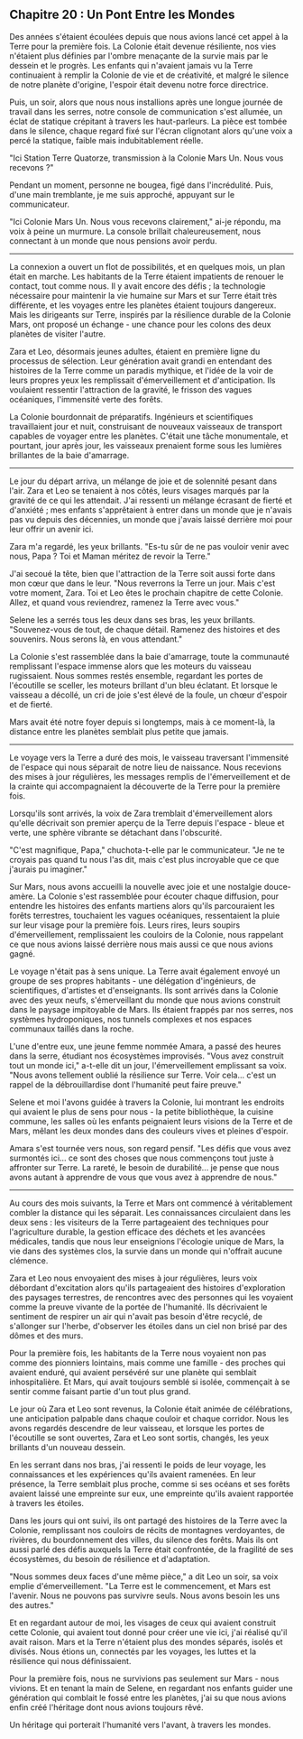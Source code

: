 ## Chapitre 20 : Un Pont Entre les Mondes

Des années s'étaient écoulées depuis que nous avions lancé cet appel à la Terre pour la première fois. La Colonie était devenue résiliente, nos vies n'étaient plus définies par l'ombre menaçante de la survie mais par le dessein et le progrès. Les enfants qui n'avaient jamais vu la Terre continuaient à remplir la Colonie de vie et de créativité, et malgré le silence de notre planète d'origine, l'espoir était devenu notre force directrice.

Puis, un soir, alors que nous nous installions après une longue journée de travail dans les serres, notre console de communication s'est allumée, un éclat de statique crépitant à travers les haut-parleurs. La pièce est tombée dans le silence, chaque regard fixé sur l'écran clignotant alors qu'une voix a percé la statique, faible mais indubitablement réelle.

"Ici Station Terre Quatorze, transmission à la Colonie Mars Un. Nous vous recevons ?"

Pendant un moment, personne ne bougea, figé dans l'incrédulité. Puis, d'une main tremblante, je me suis approché, appuyant sur le communicateur.

"Ici Colonie Mars Un. Nous vous recevons clairement," ai-je répondu, ma voix à peine un murmure. La console brillait chaleureusement, nous connectant à un monde que nous pensions avoir perdu.

---

La connexion a ouvert un flot de possibilités, et en quelques mois, un plan était en marche. Les habitants de la Terre étaient impatients de renouer le contact, tout comme nous. Il y avait encore des défis ; la technologie nécessaire pour maintenir la vie humaine sur Mars et sur Terre était très différente, et les voyages entre les planètes étaient toujours dangereux. Mais les dirigeants sur Terre, inspirés par la résilience durable de la Colonie Mars, ont proposé un échange - une chance pour les colons des deux planètes de visiter l'autre.

Zara et Leo, désormais jeunes adultes, étaient en première ligne du processus de sélection. Leur génération avait grandi en entendant des histoires de la Terre comme un paradis mythique, et l'idée de la voir de leurs propres yeux les remplissait d'émerveillement et d'anticipation. Ils voulaient ressentir l'attraction de la gravité, le frisson des vagues océaniques, l'immensité verte des forêts.

La Colonie bourdonnait de préparatifs. Ingénieurs et scientifiques travaillaient jour et nuit, construisant de nouveaux vaisseaux de transport capables de voyager entre les planètes. C'était une tâche monumentale, et pourtant, jour après jour, les vaisseaux prenaient forme sous les lumières brillantes de la baie d'amarrage.

---

Le jour du départ arriva, un mélange de joie et de solennité pesant dans l'air. Zara et Leo se tenaient à nos côtés, leurs visages marqués par la gravité de ce qui les attendait. J'ai ressenti un mélange écrasant de fierté et d'anxiété ; mes enfants s'apprêtaient à entrer dans un monde que je n'avais pas vu depuis des décennies, un monde que j'avais laissé derrière moi pour leur offrir un avenir ici.

Zara m'a regardé, les yeux brillants. "Es-tu sûr de ne pas vouloir venir avec nous, Papa ? Toi et Maman méritez de revoir la Terre."

J'ai secoué la tête, bien que l'attraction de la Terre soit aussi forte dans mon cœur que dans le leur. "Nous reverrons la Terre un jour. Mais c'est votre moment, Zara. Toi et Leo êtes le prochain chapitre de cette Colonie. Allez, et quand vous reviendrez, ramenez la Terre avec vous."

Selene les a serrés tous les deux dans ses bras, les yeux brillants. "Souvenez-vous de tout, de chaque détail. Ramenez des histoires et des souvenirs. Nous serons là, en vous attendant."

La Colonie s'est rassemblée dans la baie d'amarrage, toute la communauté remplissant l'espace immense alors que les moteurs du vaisseau rugissaient. Nous sommes restés ensemble, regardant les portes de l'écoutille se sceller, les moteurs brillant d'un bleu éclatant. Et lorsque le vaisseau a décollé, un cri de joie s'est élevé de la foule, un chœur d'espoir et de fierté.

Mars avait été notre foyer depuis si longtemps, mais à ce moment-là, la distance entre les planètes semblait plus petite que jamais.

---

Le voyage vers la Terre a duré des mois, le vaisseau traversant l'immensité de l'espace qui nous séparait de notre lieu de naissance. Nous recevions des mises à jour régulières, les messages remplis de l'émerveillement et de la crainte qui accompagnaient la découverte de la Terre pour la première fois.

Lorsqu'ils sont arrivés, la voix de Zara tremblait d'émerveillement alors qu'elle décrivait son premier aperçu de la Terre depuis l'espace - bleue et verte, une sphère vibrante se détachant dans l'obscurité.

"C'est magnifique, Papa," chuchota-t-elle par le communicateur. "Je ne te croyais pas quand tu nous l'as dit, mais c'est plus incroyable que ce que j'aurais pu imaginer."

Sur Mars, nous avons accueilli la nouvelle avec joie et une nostalgie douce-amère. La Colonie s'est rassemblée pour écouter chaque diffusion, pour entendre les histoires des enfants martiens alors qu'ils parcouraient les forêts terrestres, touchaient les vagues océaniques, ressentaient la pluie sur leur visage pour la première fois. Leurs rires, leurs soupirs d'émerveillement, remplissaient les couloirs de la Colonie, nous rappelant ce que nous avions laissé derrière nous mais aussi ce que nous avions gagné.

Le voyage n'était pas à sens unique. La Terre avait également envoyé un groupe de ses propres habitants - une délégation d'ingénieurs, de scientifiques, d'artistes et d'enseignants. Ils sont arrivés dans la Colonie avec des yeux neufs, s'émerveillant du monde que nous avions construit dans le paysage impitoyable de Mars. Ils étaient frappés par nos serres, nos systèmes hydroponiques, nos tunnels complexes et nos espaces communaux taillés dans la roche.

L'une d'entre eux, une jeune femme nommée Amara, a passé des heures dans la serre, étudiant nos écosystèmes improvisés. "Vous avez construit tout un monde ici," a-t-elle dit un jour, l'émerveillement emplissant sa voix. "Nous avons tellement oublié la résilience sur Terre. Voir cela... c'est un rappel de la débrouillardise dont l'humanité peut faire preuve."

Selene et moi l'avons guidée à travers la Colonie, lui montrant les endroits qui avaient le plus de sens pour nous - la petite bibliothèque, la cuisine commune, les salles où les enfants peignaient leurs visions de la Terre et de Mars, mêlant les deux mondes dans des couleurs vives et pleines d'espoir.

Amara s'est tournée vers nous, son regard pensif. "Les défis que vous avez surmontés ici... ce sont des choses que nous commençons tout juste à affronter sur Terre. La rareté, le besoin de durabilité... je pense que nous avons autant à apprendre de vous que vous avez à apprendre de nous."

---

Au cours des mois suivants, la Terre et Mars ont commencé à véritablement combler la distance qui les séparait. Les connaissances circulaient dans les deux sens : les visiteurs de la Terre partageaient des techniques pour l'agriculture durable, la gestion efficace des déchets et les avancées médicales, tandis que nous leur enseignions l'écologie unique de Mars, la vie dans des systèmes clos, la survie dans un monde qui n'offrait aucune clémence.

Zara et Leo nous envoyaient des mises à jour régulières, leurs voix débordant d'excitation alors qu'ils partageaient des histoires d'exploration des paysages terrestres, de rencontres avec des personnes qui les voyaient comme la preuve vivante de la portée de l'humanité. Ils décrivaient le sentiment de respirer un air qui n'avait pas besoin d'être recyclé, de s'allonger sur l'herbe, d'observer les étoiles dans un ciel non brisé par des dômes et des murs.

Pour la première fois, les habitants de la Terre nous voyaient non pas comme des pionniers lointains, mais comme une famille - des proches qui avaient enduré, qui avaient persévéré sur une planète qui semblait inhospitalière. Et Mars, qui avait toujours semblé si isolée, commençait à se sentir comme faisant partie d'un tout plus grand.

Le jour où Zara et Leo sont revenus, la Colonie était animée de célébrations, une anticipation palpable dans chaque couloir et chaque corridor. Nous les avons regardés descendre de leur vaisseau, et lorsque les portes de l'écoutille se sont ouvertes, Zara et Leo sont sortis, changés, les yeux brillants d'un nouveau dessein.

En les serrant dans nos bras, j'ai ressenti le poids de leur voyage, les connaissances et les expériences qu'ils avaient ramenées. En leur présence, la Terre semblait plus proche, comme si ses océans et ses forêts avaient laissé une empreinte sur eux, une empreinte qu'ils avaient rapportée à travers les étoiles.

Dans les jours qui ont suivi, ils ont partagé des histoires de la Terre avec la Colonie, remplissant nos couloirs de récits de montagnes verdoyantes, de rivières, du bourdonnement des villes, du silence des forêts. Mais ils ont aussi parlé des défis auxquels la Terre était confrontée, de la fragilité de ses écosystèmes, du besoin de résilience et d'adaptation.

"Nous sommes deux faces d'une même pièce," a dit Leo un soir, sa voix emplie d'émerveillement. "La Terre est le commencement, et Mars est l'avenir. Nous ne pouvons pas survivre seuls. Nous avons besoin les uns des autres."

Et en regardant autour de moi, les visages de ceux qui avaient construit cette Colonie, qui avaient tout donné pour créer une vie ici, j'ai réalisé qu'il avait raison. Mars et la Terre n'étaient plus des mondes séparés, isolés et divisés. Nous étions un, connectés par les voyages, les luttes et la résilience qui nous définissaient.

Pour la première fois, nous ne survivions pas seulement sur Mars - nous vivions. Et en tenant la main de Selene, en regardant nos enfants guider une génération qui comblait le fossé entre les planètes, j'ai su que nous avions enfin créé l'héritage dont nous avions toujours rêvé.

Un héritage qui porterait l'humanité vers l'avant, à travers les mondes.